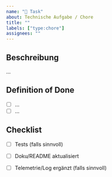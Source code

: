 ```yaml
---
name: "🧰 Task"
about: Technische Aufgabe / Chore
title: ""
labels: ["type:chore"]
assignees: ""
---
```


## Beschreibung
…

## Definition of Done
- [ ] …
- [ ] …

## Checklist
- [ ] Tests (falls sinnvoll)
- [ ] Doku/README aktualisiert
- [ ] Telemetrie/Log ergänzt (falls sinnvoll)

